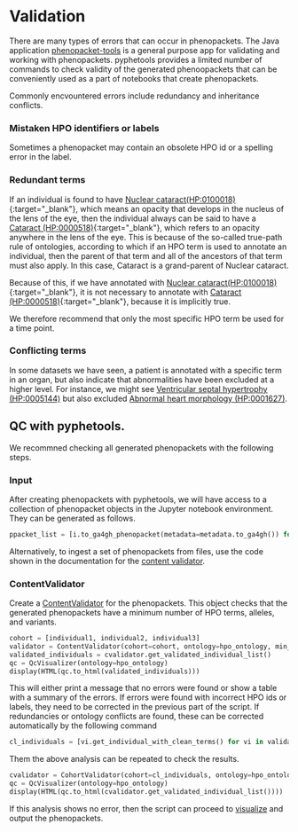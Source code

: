# Validation


There are many types of errors that can occur in phenopackets. The Java application [phenopacket-tools](https://github.com/phenopackets/phenopacket-tools) is a general purpose app for validating and working with phenopackets. pyphetools provides a limited number of commands to check validity of the generated phenoopackets that can be conveniently used as a part of notebooks that create phenopackets.

Commonly encvountered errors include redundancy and inheritance conflicts.

### Mistaken HPO identifiers or labels

Sometimes a phenopacket may contain an obsolete HPO id or a spelling error in the label.

### Redundant terms

If an individual is found to have [Nuclear cataract(HP:0100018)](https://hpo.jax.org/app/browse/term/HP:0100018){:target="\_blank"}, which means an opacity that develops in the nucleus of the lens of the eye, then the individual always can be said to have a   [Cataract (HP:0000518)](https://hpo.jax.org/app/browse/term/HP:0000518){:target="\_blank"}, which refers to an opacity anywhere in the lens of the eye. This is because of the so-called true-path rule of ontologies, according to which if an HPO term is used to annotate an individual, then the parent of that term and all of the ancestors of that term must also apply. In this case, Cataract is a grand-parent of Nuclear cataract.

Because of this, if we have annotated with [Nuclear cataract(HP:0100018)](https://hpo.jax.org/app/browse/term/HP:0100018){:target="\_blank"}, it is not necessary to annotate with [Cataract (HP:0000518)](https://hpo.jax.org/app/browse/term/HP:0000518){:target="\_blank"}, because it is implicitly true.

We therefore recommend that only the most specific HPO term be used for a time point.

### Conflicting terms

In some datasets we have seen, a patient is annotated with a specific term in an organ, but also indicate that abnormalities have been excluded at a higher level. For instance, we might see [Ventricular septal hypertrophy (HP:0005144)](https://hpo.jax.org/app/browse/term/HP:0005144) but also excluded [Abnormal heart morphology (HP:0001627)](https://hpo.jax.org/app/browse/term/HP:0001627).


## QC with pyphetools.
We recommned checking all generated phenopackets with the following steps.

### Input

After creating phenopackets with pyphetools, we will have access to a collection of phenopacket objects in the Jupyter notebook environment. They can be generated as follows.

```python title="Generating GA4GH phenopackets from a pyphetools individual list"
ppacket_list = [i.to_ga4gh_phenopacket(metadata=metadata.to_ga4gh()) for i in individuals]
```

Alternatively, to ingest a set of phenopackets from files, use the code shown in the documentation
for the [content validator](../api/validation/content_validator.md).

### ContentValidator

Create a [ContentValidator](../api/validation/content_validator.md) for the phenopackets. This object
checks that the generated phenopackets have a minimum number of HPO terms, alleles, and variants.

```python title="Generating GA4GH phenopackets from a pyphetools individual list"
cohort = [individual1, individual2, individual3]
validator = ContentValidator(cohort=cohort, ontology=hpo_ontology, min_hpo=1, allelic_requirement=AllelicRequirement.MONO_ALLELIC)
validated_individuals = cvalidator.get_validated_individual_list()
qc = QcVisualizer(ontology=hpo_ontology)
display(HTML(qc.to_html(validated_individuals)))
```

This will either print a message that no errors were found or show a table with a summary of the errors. If errors were found
with incorrect HPO ids or labels, they need to be corrected in the previous part of the script. If redundancies or ontology conflicts are found, these can be corrected automatically by the following command


```python title="Getting an individual list with corrected ontology errors (clean terms)"
cl_individuals = [vi.get_individual_with_clean_terms() for vi in validated_individuals]
```

Them the above analysis can be repeated to check the results.

```python title="Note the 'cohort' argument is pointing to the corrected individual objects"
cvalidator = CohortValidator(cohort=cl_individuals, ontology=hpo_ontology, min_allele=1, min_hpo=1, min_var=1)
qc = QcVisualizer(ontology=hpo_ontology)
display(HTML(qc.to_html(cvalidator.get_validated_individual_list())))
```


If this analysis shows no error, then the script can proceed to [visualize](visualization.md) and output the phenopackets.